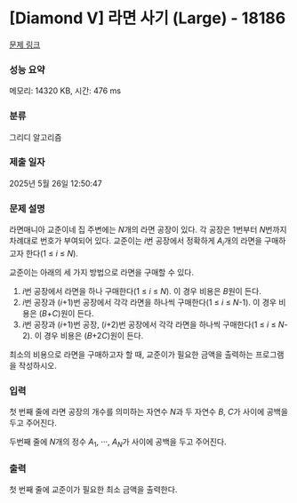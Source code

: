 # [Diamond V] 라면 사기 (Large) - 18186 

[문제 링크](https://www.acmicpc.net/problem/18186) 

### 성능 요약

메모리: 14320 KB, 시간: 476 ms

### 분류

그리디 알고리즘

### 제출 일자

2025년 5월 26일 12:50:47

### 문제 설명

<p>라면매니아 교준이네 집 주변에는 <em>N</em>개의 라면 공장이 있다. 각 공장은 1번부터 <em>N</em>번까지 차례대로 번호가 부여되어 있다. 교준이는 <em>i</em>번 공장에서 정확하게 <em>A<sub>i</sub></em>개의 라면을 구매하고자 한다(1 ≤ <em>i</em> ≤ <em>N</em>).</p>

<p>교준이는 아래의 세 가지 방법으로 라면을 구매할 수 있다.</p>

<ol>
	<li><em>i</em>번 공장에서 라면을 하나 구매한다(1 ≤ <em>i</em> ≤ <em>N</em>). 이 경우 비용은 <em>B</em>원이 든다.</li>
	<li><em>i</em>번 공장과 (<em>i</em>+1)번 공장에서 각각 라면을 하나씩 구매한다(1 ≤ <em>i</em> ≤ <em>N</em>-1). 이 경우 비용은 (<em>B</em>+<em>C</em>)원이 든다.</li>
	<li><em>i</em>번 공장과 (<em>i</em>+1)번 공장, (<em>i</em>+2)번 공장에서 각각 라면을 하나씩 구매한다(1 ≤ <em>i</em> ≤ <em>N</em>-2). 이 경우 비용은 (<em>B</em>+2<em>C</em>)원이 든다.</li>
</ol>

<p>최소의 비용으로 라면을 구매하고자 할 때, 교준이가 필요한 금액을 출력하는 프로그램을 작성하시오.</p>

### 입력 

 <p>첫 번째 줄에 라면 공장의 개수를 의미하는 자연수 <em>N</em>과 두 자연수 <em>B</em>, <em>C</em>가 사이에 공백을 두고 주어진다.</p>

<p>두번째 줄에 <em>N</em>개의 정수 <em>A</em><sub>1</sub>, ···, <em>A<sub>N</sub></em>가 사이에 공백을 두고 주어진다.</p>

### 출력 

 <p>첫 번째 줄에 교준이가 필요한 최소 금액을 출력한다.</p>

